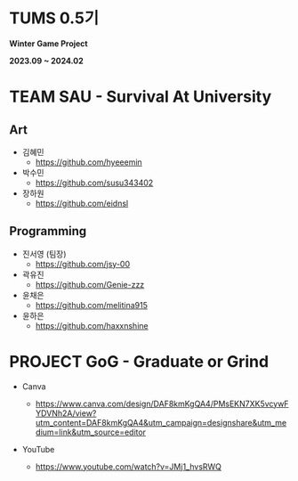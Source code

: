 # TUMS 0.5기
**Winter Game Project**

**2023.09 ~ 2024.02**
# TEAM SAU - Survival At University
## Art
- 김혜민
    - https://github.com/hyeeemin
- 박수민
    - https://github.com/susu343402
- 장하원
    - https://github.com/eidnsl
## Programming
- 진서영 (팀장)
    - https://github.com/jsy-00
- 곽유진
    - https://github.com/Genie-zzz
- 윤채은
    - https://github.com/melitina915
- 윤하은
    - https://github.com/haxxnshine
# PROJECT GoG - Graduate or Grind
- Canva
    - https://www.canva.com/design/DAF8kmKgQA4/PMsEKN7XK5vcywFYDVNh2A/view?utm_content=DAF8kmKgQA4&utm_campaign=designshare&utm_medium=link&utm_source=editor

- YouTube
    - https://www.youtube.com/watch?v=JMj1_hvsRWQ